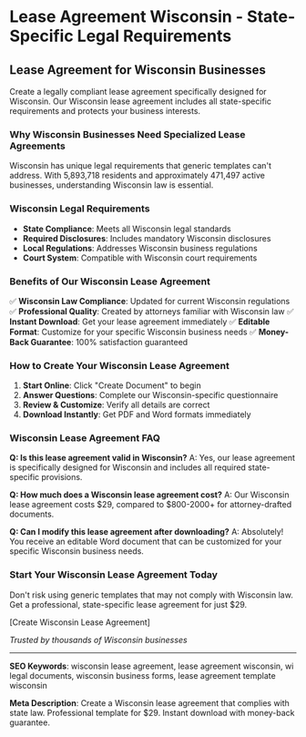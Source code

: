 # Lease Agreement Wisconsin - State-Specific Legal Requirements

## Lease Agreement for Wisconsin Businesses

Create a legally compliant lease agreement specifically designed for Wisconsin. Our Wisconsin lease agreement includes all state-specific requirements and protects your business interests.

### Why Wisconsin Businesses Need Specialized Lease Agreements

Wisconsin has unique legal requirements that generic templates can't address. With 5,893,718 residents and approximately 471,497 active businesses, understanding Wisconsin law is essential.

### Wisconsin Legal Requirements

- **State Compliance**: Meets all Wisconsin legal standards
- **Required Disclosures**: Includes mandatory Wisconsin disclosures
- **Local Regulations**: Addresses Wisconsin business regulations
- **Court System**: Compatible with Wisconsin court requirements

### Benefits of Our Wisconsin Lease Agreement

✅ **Wisconsin Law Compliance**: Updated for current Wisconsin regulations
✅ **Professional Quality**: Created by attorneys familiar with Wisconsin law
✅ **Instant Download**: Get your lease agreement immediately
✅ **Editable Format**: Customize for your specific Wisconsin business needs
✅ **Money-Back Guarantee**: 100% satisfaction guaranteed

### How to Create Your Wisconsin Lease Agreement

1. **Start Online**: Click "Create Document" to begin
2. **Answer Questions**: Complete our Wisconsin-specific questionnaire
3. **Review & Customize**: Verify all details are correct
4. **Download Instantly**: Get PDF and Word formats immediately

### Wisconsin Lease Agreement FAQ

**Q: Is this lease agreement valid in Wisconsin?**
A: Yes, our lease agreement is specifically designed for Wisconsin and includes all required state-specific provisions.

**Q: How much does a Wisconsin lease agreement cost?**
A: Our Wisconsin lease agreement costs $29, compared to $800-2000+ for attorney-drafted documents.

**Q: Can I modify this lease agreement after downloading?**
A: Absolutely! You receive an editable Word document that can be customized for your specific Wisconsin business needs.

### Start Your Wisconsin Lease Agreement Today

Don't risk using generic templates that may not comply with Wisconsin law. Get a professional, state-specific lease agreement for just $29.

[Create Wisconsin Lease Agreement]

*Trusted by thousands of Wisconsin businesses*

---

**SEO Keywords**: wisconsin lease agreement, lease agreement wisconsin, wi legal documents, wisconsin business forms, lease agreement template wisconsin

**Meta Description**: Create a Wisconsin lease agreement that complies with state law. Professional template for $29. Instant download with money-back guarantee.
